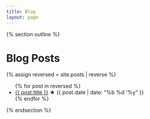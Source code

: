 ```yaml
---
title: Blog
layout: page
---
```


{% section outline %}
# Blog Posts

{% assign reversed = site.posts | reverse %}
<ul>
    {% for post in reversed %}
        <li><a href="{{ post.url }}">{{ post.title }}</a> ★ {{ post.date | date: "%b %d '%y" }}</li>
    {% endfor %}
</ul>
{% endsection %}
